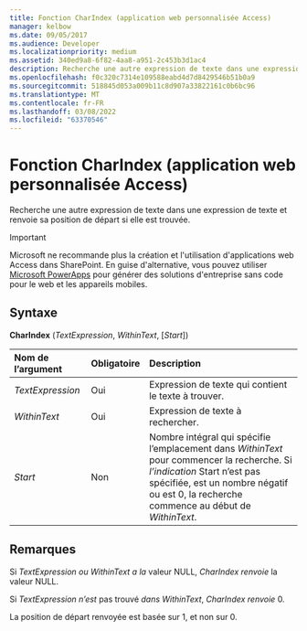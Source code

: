 ```yaml
---
title: Fonction CharIndex (application web personnalisée Access)
manager: kelbow
ms.date: 09/05/2017
ms.audience: Developer
ms.localizationpriority: medium
ms.assetid: 340ed9a8-6f82-4aa8-a951-2c453b3d1ac4
description: Recherche une autre expression de texte dans une expression de texte et renvoie sa position de départ si elle est trouvée.
ms.openlocfilehash: f0c320c7314e109588eabd4d7d8429546b51b0a9
ms.sourcegitcommit: 518845d053a009b11c8d907a33822161c0b6bc96
ms.translationtype: MT
ms.contentlocale: fr-FR
ms.lasthandoff: 03/08/2022
ms.locfileid: "63370546"
---
```

# <a name="charindex-function-access-custom-web-app"></a>Fonction CharIndex (application web personnalisée Access)

Recherche une autre expression de texte dans une expression de texte et renvoie sa position de départ si elle est trouvée.
  
> [!IMPORTANT]
> Microsoft ne recommande plus la création et l'utilisation d'applications web Access dans SharePoint. En guise d'alternative, vous pouvez utiliser [Microsoft PowerApps](https://powerapps.microsoft.com/) pour générer des solutions d'entreprise sans code pour le web et les appareils mobiles.
  
## <a name="syntax"></a>Syntaxe

**CharIndex** (*TextExpression*, *WithinText*, [*Start*])
  
|**Nom de l’argument**|**Obligatoire**|**Description**|
|:-----|:-----|:-----|
| *TextExpression*  <br/> |Oui  <br/> |Expression de texte qui contient le texte à trouver. |
| *WithinText*  <br/> |Oui  <br/> |Expression de texte à rechercher. |
| *Start*  <br/> |Non  <br/> |Nombre intégral qui spécifie l’emplacement dans *WithinText* pour commencer la recherche. Si *l’indication* Start n’est pas spécifiée, est un nombre négatif ou est 0, la recherche commence au début de *WithinText*. |

## <a name="remarks"></a>Remarques

Si *TextExpression ou* *WithinText a la* valeur NULL, *CharIndex renvoie* la valeur NULL.
  
Si *TextExpression n’est* pas trouvé *dans WithinText*, *CharIndex renvoie* 0.
  
La position de départ renvoyée est basée sur 1, et non sur 0.
  